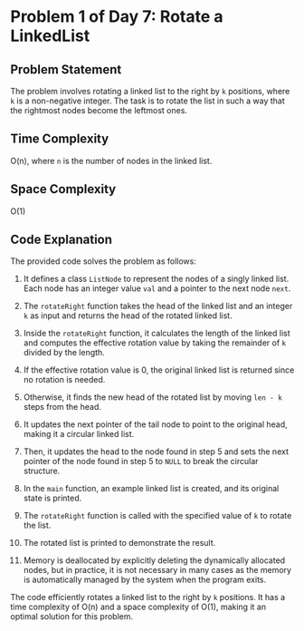 # Problem 1 of Day 7: Rotate a LinkedList

## Problem Statement

The problem involves rotating a linked list to the right by `k` positions, where `k` is a non-negative integer. The task is to rotate the list in such a way that the rightmost nodes become the leftmost ones.

## Time Complexity

O(n), where `n` is the number of nodes in the linked list.

## Space Complexity

O(1)

## Code Explanation

The provided code solves the problem as follows:

1. It defines a class `ListNode` to represent the nodes of a singly linked list. Each node has an integer value `val` and a pointer to the next node `next`.

2. The `rotateRight` function takes the head of the linked list and an integer `k` as input and returns the head of the rotated linked list.

3. Inside the `rotateRight` function, it calculates the length of the linked list and computes the effective rotation value by taking the remainder of `k` divided by the length.

4. If the effective rotation value is 0, the original linked list is returned since no rotation is needed.

5. Otherwise, it finds the new head of the rotated list by moving `len - k` steps from the head.

6. It updates the next pointer of the tail node to point to the original head, making it a circular linked list.

7. Then, it updates the head to the node found in step 5 and sets the next pointer of the node found in step 5 to `NULL` to break the circular structure.

8. In the `main` function, an example linked list is created, and its original state is printed.

9. The `rotateRight` function is called with the specified value of `k` to rotate the list.

10. The rotated list is printed to demonstrate the result.

11. Memory is deallocated by explicitly deleting the dynamically allocated nodes, but in practice, it is not necessary in many cases as the memory is automatically managed by the system when the program exits.

The code efficiently rotates a linked list to the right by `k` positions. It has a time complexity of O(n) and a space complexity of O(1), making it an optimal solution for this problem.
